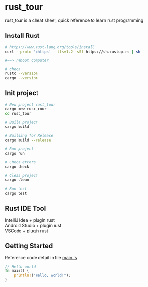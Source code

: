 # rust_tour
rust_tour is a cheat sheet, quick reference to learn rust programming  

## Install Rust
```bash
# https://www.rust-lang.org/tools/install
curl --proto '=https' --tlsv1.2 -sSf https://sh.rustup.rs | sh

#==> reboot computer

# check
rustc --version
cargo --version
```

## Init project
```bash
# New project rust_tour
cargo new rust_tour
cd rust_tour

# Build project
cargo build

# Building for Release
cargo build --release

# Run project
cargo run

# Check errors
cargo check

# Clean project
cargo clean

# Run test
cargo test
```

## Rust IDE Tool
IntelliJ Idea + plugin rust  
Android Studio + plugin rust  
VSCode + plugin rust  

## Getting Started
Reference code detail in file [main.rs](https://github.com/congnghia0609/rust_tour/blob/main/src/main.rs)  

```rust
// Hello world
fn main() {
    println!("Hello, world!");
}
```